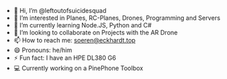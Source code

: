 - 👋 Hi, I’m @leftoutofsuicidesquad
- 👀 I’m interested in Planes, RC-Planes, Drones, Programming and Servers
- 🌱 I’m currently learning Node.JS, Python and C#
- 💞️ I’m looking to collaborate on Projects with the AR Drone
- 📫 How to reach me: soeren@eckhardt.top
- 😄 Pronouns: he/him
- ⚡ Fun fact: I have an HPE DL380 G6
- 💻 Currently working on a PinePhone Toolbox

<!---
leftoutofsuicidesquad/leftoutofsuicidesquad is a ✨ special ✨ repository because its `README.md` (this file) appears on your GitHub profile.
You can click the Preview link to take a look at your changes.
--->
